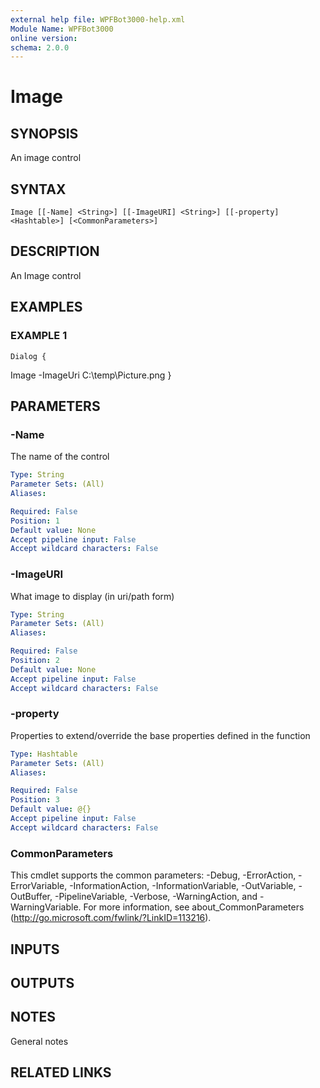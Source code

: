 ```yaml
---
external help file: WPFBot3000-help.xml
Module Name: WPFBot3000
online version:
schema: 2.0.0
---
```


# Image

## SYNOPSIS
An image control

## SYNTAX

```
Image [[-Name] <String>] [[-ImageURI] <String>] [[-property] <Hashtable>] [<CommonParameters>]
```

## DESCRIPTION
An Image control

## EXAMPLES

### EXAMPLE 1
```
Dialog {
```

Image -ImageUri C:\temp\Picture.png
}

## PARAMETERS

### -Name
The name of the control

```yaml
Type: String
Parameter Sets: (All)
Aliases:

Required: False
Position: 1
Default value: None
Accept pipeline input: False
Accept wildcard characters: False
```

### -ImageURI
What image to display (in uri/path form)

```yaml
Type: String
Parameter Sets: (All)
Aliases:

Required: False
Position: 2
Default value: None
Accept pipeline input: False
Accept wildcard characters: False
```

### -property
Properties to extend/override the base properties defined in the function

```yaml
Type: Hashtable
Parameter Sets: (All)
Aliases:

Required: False
Position: 3
Default value: @{}
Accept pipeline input: False
Accept wildcard characters: False
```

### CommonParameters
This cmdlet supports the common parameters: -Debug, -ErrorAction, -ErrorVariable, -InformationAction, -InformationVariable, -OutVariable, -OutBuffer, -PipelineVariable, -Verbose, -WarningAction, and -WarningVariable.
For more information, see about_CommonParameters (http://go.microsoft.com/fwlink/?LinkID=113216).

## INPUTS

## OUTPUTS

## NOTES
General notes

## RELATED LINKS
